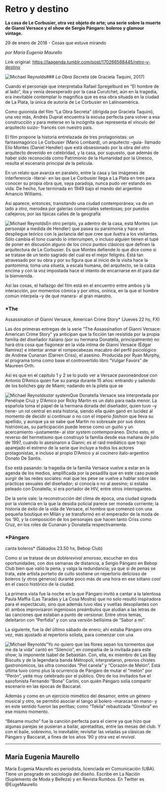 # Retro y destino

**La casa de Le Corbusier, otra vez objeto de arte; una serie sobre la muerte de Gianni Versace y el show de Sergio Pángaro: boleros y glamour vintage.**

29 de enero de 2018 - Cosas que estuve mirando

_por María
Eugenia Maurello_

Link original: https://laagenda.tumblr.com/post/170266568445/retro-y-destino

![Michael Reynolds](https://64.media.tumblr.com/66bb7bc8a352bb391863abe6493f95c7/tumblr_inline_pjzzyhmZsn1t6q87u_500.jpg)### *La
Obra Secreta* (de Graciela Taquini, 2017)

Cuando
el personaje que interpretaba Rafael Spregelburd en “El hombre de
al lado”, iba y venía desesperado por la casa Curutchet, aún en
la tragedia, era inevitable contemplar lo magnifica que es esa
obra situada en la ciudad de La Plata, la única de autoría de Le
Corbusier en Latinoamérica. 


Como
guionista del film “La Obra Secreta” (dirigida por Graciela
Taquini), una vez más, Andrés Duprat encuentra la excusa perfecta
para volver a esa construcción y para meterse en la incógnita que
representa el vínculo del arquitecto suizo- francés con nuestro
país.

El
film propone la historia entrelazada de tres protagonistas: un
fantasmagórico Le Corbusier (Mario Lombard), un arquitecto –guía-
llamado Elio Montes (Daniel Hendler) que está obsesionado por la
obra del otro arquitecto devenido en celebridad, y la casa, por
supuesto, que además de haber sido reconocida como Patrimonio de la
Humanidad por la Unesco, resulta el escenario principal de la
película.

En
un relato que avanza en paralelo, entre la casa y las imágenes de
interferencia -literal- en las que Le Corbusier llega a La Plata en
tren para conocer su propia obra que, vaya paradoja, nunca pudo ver
estando en vida. De hecho, fue terminada en 1949 bajo el mando del
argentino Amancio Williams. 


Así
aparece, entonces, transitando una ciudad contemporánea; va de un
lado a otro, merodea por galerías comerciales setentosas; por
puestos callejeros; por las típicas calles de la geografía


![Michael Reynolds](https://64.media.tumblr.com/bc768c96e71a3f5dc8083413ae51e584/tumblr_inline_pjzzyhOsig1t6q87u_250.jpg)En
otro periplo, ya adentro de la casa, está Montes (un personaje a
medida de Hendler) que pasea su parsimonia y hace un despliegue
teórico con la jactancia del que cree que ilustra a los visitantes.
Sólo cambia el tono cuando lo interrumpen, o incluso alguien tienen
el tupé de poner en discusión alguno de los cinco puntos clásicos
que definen la arquitectura de Le Corbusier.  Es que Montes defiende
lo que dice como si se tratase de un texto sagrado del cual es
el mejor feligrés. Está tan atravesado por su obra y por su figura
que al inicio de la visita hace la pantomima; toma una silueta, a
escala humana, del arquitecto, se la calza encima y con la voz
impostada hace el intento de encarnarse en él para dar la
bienvenida. 


Así
las cosas, el hallazgo del film está en el encuentro entre ambos y
la interacción, por momentos cómica y por otros, onírica, en la
que el hombre común interpela –y de qué manera- al gran maestro.

### *The
Assassination of Gianni Versace, American Crime Story* (Jueves 22 hs,
FX)


Las
dos primeras entregas de la serie “The Assassination of Gianni
Versace: American Crime Story” ya anticipan que la ficción tan
resistida por la propia familia del diseñador italiano (por su
hermana Donatella, principalmente) no hará otra cosa que fisgonear
en la vida intima de Gianni Versace (Édgar Ramírez) e intentar
armar el rompecabezas macabro del perfil psicológico de Andrew
Cunanan (Darren Criss), el asesino. Producida por Ryan Murphy, el
programa toma como base el controvertido libro “Vulgar Favors” de
Maureen Orth.

Así
es que en el capítulo 1 y 2 se lo pudo ver a Versace pavoneándose
con Antonio D’Amico quien fue su pareja durante 15 años: entrando
y saliendo de los boliches gay de Miami; nadando en la pileta que se


![Michael Reynolds](https://64.media.tumblr.com/66bb7bc8a352bb391863abe6493f95c7/tumblr_inline_pjzzyhmZsn1t6q87u_100.jpg)*star
system*Que
Donatella Versace sea interpretada por Penélope Cruz y D’Amico por
Ricky Martin es un dato para nada menor. La española toma el papel
de la hermana dorada del diseñador, quien tuvo –y tiene- un rol
central en esta historia, siendo ella quién ganó en lucidez al
momento de decidir  si continuar o no con el imperio *fashion*
que lleva su apellido, y aunque ya se sabe que Martin no sobresale
por sus dotes histriónicas, su participación puede leerse como un
guiño y un acercamiento –justamente- al *star
system*
contemporáneo. Dicho esto, el reverso del hermetismo que construyó
la familia desde esa mañana de julio de 1997, cuando lo asesinaron a
Gianni; es el raid mediático que trajo aparejado el estreno de la
serie que  incluye a todos los actores protagonistas, e incluso al
propio D’Amico  y al cocinero italo-argentino Donato De Santis.

Eso
está pasando: la tragedia de la familia Versace vuelve a estar en la
agenda de los medios, amplificada por la pesadilla que en este caso
puede surgir de las redes sociales: mal que les pese se vuelve a
hablar sobre las prácticas sexuales del diseñador; si conocía o no
al asesino; si estaba peleado con Donatella; si era portador de HIV,
entre otros interrogantes. 




De
la serie vale: la reconstrucción del clima de época, una ciudad
signada por la violencia en la que la desidia policial parece ser
moneda corriente; la historia de éxito de la vida de Versace, el
hombre que comenzó con una pequeña boutique en Milán y se
transformó en el emperador de la moda de los ‘90, y la composición
de los personajes que hacen tanto Criss como Cruz, en los roles de
Cunanan y Donatella respectivamente.

### *Pángaro
canta boleros*  (Sábados 23.50 hs, Bebop Club)



Como
si se tratase de un doble*revival*
amoroso, escuchar en dos oportunidades, con dos semanas de distancia,
a Sergio Pángaro en Bebop Club bien que valió la pena, y valga la
redundancia; ya que si de penas se trata, este artista porteño de
culto sostiene un repertorio delicioso de boleros (y otros géneros)
durante poco más de una hora en ese sótano *cool*
en el casco histórico de la ciudad. 


La
primera vista fue la noche en la que Pángaro invitó a cantar a la
talentosa Paula Maffia (Las Taradas y  La Cosa Mostra) que no solo
resultó inspiradora para el espectáculo, sino que además tuvo idas
y vueltas desopilantes con él:  ambos improvisaron ingeniosos
preámbulos que aludían a las letras de las canciones que estaban a
punto de versionar. Entre otros temas, deleitaron con “Perfidia”
y con una versión bellísima de “Sabor a mí”. 


La
 siguiente, fue la del último sábado de enero; ahí estaba Pángaro
otra vez, más ajustado al repertorio solista, para comenzar con una


![Michael Reynolds](https://64.media.tumblr.com/e4d7452d97e4b6d2f5dc9aff2effc08a/tumblr_inline_pjzzyiPiVj1t6q87u_250.jpg)“Yo
no quiero que las flores sepan los tormentos que me da la vida”
cantó en “Silencio”, en compañía de la invitada para este
show; la imponente Isabel de Sebastián. Con, ella, ex miembro de Las
Bay Biscuits y de la legendaria banda Métropoli, interpretaron,
previos chistes gastronómicos, las ultra conocidas “Piel canela”
y “Corazón de Melón”. Está última tuvo como plus la
ocurrencia de Pángaro de mutar el “melón” por “Perón”,
yeite muy celebrado por el público. Otro de los invitados fue el
saxofonista Fernando “Bona” Carlini, con quién Pángaro solía
compartir escenario en las épocas de Baccarat.

Además
y como en un ejercicio mimético del desamor, entre un género
musical y otro, se permitió asociar el tango al bolero –maracas en
mano- y en este sentido fueron las perlitas; como “Tekila”
rebautizada “Ginebra” en ese mismo momento. 


“Bésame
mucho” fue la canción perfecta para el cierre ya que hizo que
algunas parejas se pusieran a bailar, apretaditas, entre las mesas
del club. Y con el baile, sobrevino, lo inevitable; revisitar las
veladas ya clásicas de Pángaro y Baccarat, a fines de los años ’90
y otra vez el *revival*.



---

María
Eugenia Maurello
----------------------

 María Eugenia Maurello es periodista, licenciada en Comunicación (UBA). Tiene un posgrado en sociología del diseño. Escribe en La Nación (Suplemento de Moda y Belleza) y en Revista Rumbos. En Twitter es @EugeMaurello

